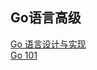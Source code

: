 ## Go语言高级
[Go 语言设计与实现](https://draveness.me/golang/)  
[Go 101](https://go101.org/article/101.html)
